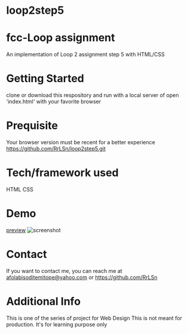 # loop2step5
# fcc-Loop assignment
An implementation of Loop 2 assignment step 5 with HTML/CSS

# Getting Started
clone or download this respository and run with a local server of open 'index.html' with your favorite browser

# Prequisite
Your browser version must be recent for a better experience https://github.com/RrLSn/loop2step5.git

# Tech/framework used
HTML
CSS

# Demo
[preview](https://rawcdn.githack.com/RrLSn/loop2step5/32c21fa468ae13c3261eab23cbfc1be36f563bac/index.html)
![screenshot](./media/Screenshot%202022-11-08%20004248.png)

# Contact
If you want to contact me, you can reach me at
afolabisoditemitope@yahoo.com or
https://github.com/RrLSn

# Additional Info
This is one of the series of project for Web Design
This is not meant for production. It's for learning purpose only
